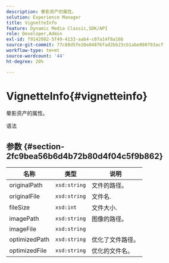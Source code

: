```yaml
---
description: 晕影资产的属性。
solution: Experience Manager
title: VignetteInfo
feature: Dynamic Media Classic,SDK/API
role: Developer,Admin
exl-id: f9142082-5f49-4133-aab4-c07a14f8a16b
source-git-commit: 77c88d5fe20e048f6fad2bb23cb1abe090793acf
workflow-type: tm+mt
source-wordcount: '44'
ht-degree: 20%

---
```


# VignetteInfo{#vignetteinfo}

晕影资产的属性。

语法

## 参数 {#section-2fc9bea56b6d4b72b80d4f04c5f9b862}

| 名称 | 类型 | 说明 |
|---|---|---|
| originalPath | `xsd:string` | 文件的路径。 |
| originalFile | `xsd:string` | 文件名. |
| fileSize | `xsd:int` | 文件大小. |
| imagePath | `xsd:string` | 图像的路径。 |
| imageFile | `xsd:string` |  |
| optimizedPath | `xsd:string` | 优化了文件路径。 |
| optimizedFile | `xsd:string` | 优化的文件名。 |
